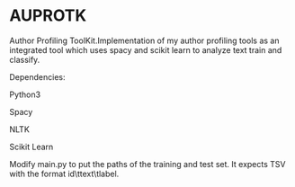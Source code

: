 # AUPROTK

Author Profiling ToolKit.Implementation of my author profiling tools as an integrated tool which uses spacy and scikit learn to analyze text train and classify.

Dependencies:

Python3

Spacy

NLTK

Scikit Learn

Modify main.py to put the paths of the training and test set. It expects TSV with the format id\ttext\tlabel.
